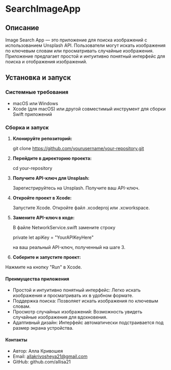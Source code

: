 # SearchImageApp

## Описание

Image Search App — это приложение для поиска изображений с использованием Unsplash API. Пользователи могут искать изображения по ключевым словам или просматривать случайные изображения. Приложение предлагает простой и интуитивно понятный интерфейс для поиска и отображения изображений.

## Установка и запуск

### Системные требования

- macOS или Windows
- Xcode (для macOS) или другой совместимый инструмент для сборки Swift приложений

### Сборка и запуск

1. **Клонируйте репозиторий:**

   git clone https://github.com/yourusername/your-repository.git

2. **Перейдите в директорию проекта:**

   cd your-repository

3. **Получите API-ключ для Unsplash:**

   Зарегистрируйтесь на Unsplash.
   Получите ваш API-ключ.

4. **Откройте проект в Xcode:**

   Запустите Xcode.
   Откройте файл .xcodeproj или .xcworkspace.

5. **Замените API-ключ в коде:**

   В файле NetworkService.swift замените строку
   
     private let apiKey = "YourAPIKeyHere"

   на ваш реальный API-ключ, полученный на шаге 3.

6. **Соберите и запустите проект:**

  Нажмите на кнопку "Run" в Xcode.



  #### Преимущества приложения
- Простой и интуитивно понятный интерфейс: Легко искать изображения и просматривать их в удобном формате.
- Поддержка поиска: Позволяет искать изображения по ключевым словам.
- Просмотр случайных изображений: Возможность увидеть случайные изображения для вдохновения.
- Адаптивный дизайн: Интерфейс автоматически подстраивается под размер экрана устройства.


#### Контакты
* Автор: Алла Кривошея
* Email: allakrivosheya21@gmail.com
* GitHub: github.com/allisa21



